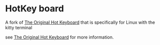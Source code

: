 # HotKey board
A fork of [The Original Hot Keyboard](https://github.com/WasabiMushyPeas/HotKeyboard) that is specifically for Linux with the kitty terminal

see [The Original Hot Keyboard](https://github.com/WasabiMushyPeas/HotKeyboard) for more information.
